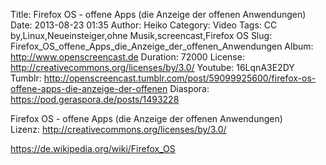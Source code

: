Title: Firefox OS - offene Apps (die Anzeige der offenen Anwendungen)
Date: 2013-08-23 01:35
Author: Heiko
Category: Video
Tags: CC by,Linux,Neueinsteiger,ohne Musik,screencast,Firefox OS
Slug: Firefox_OS_offene_Apps_die_Anzeige_der_offenen_Anwendungen
Album: http://www.openscreencast.de
Duration: 72000
License: http://creativecommons.org/licenses/by/3.0/
Youtube: 16LqnA3E2DY
Tumblr: http://openscreencast.tumblr.com/post/59099925600/firefox-os-offene-apps-die-anzeige-der-offenen
Diaspora: https://pod.geraspora.de/posts/1493228

Firefox OS - offene Apps (die Anzeige der offenen Anwendungen)  
Lizenz: <http://creativecommons.org/licenses/by/3.0/>  
  
<https://de.wikipedia.org/wiki/Firefox_OS>


